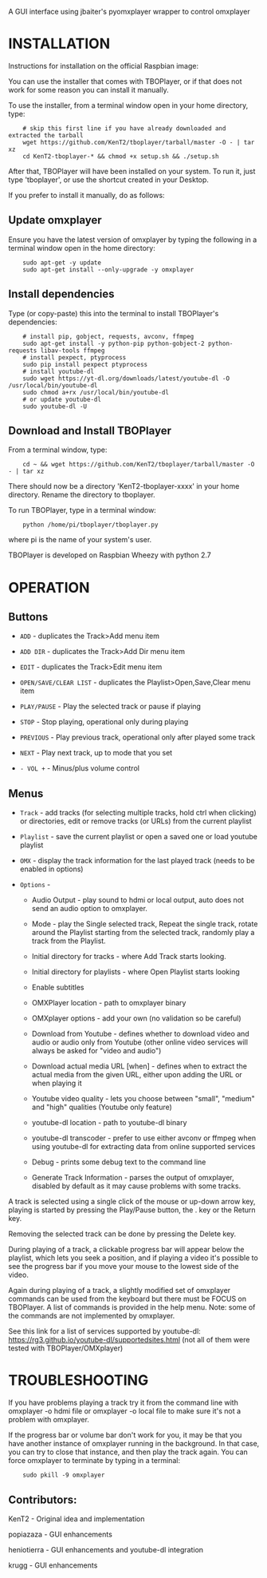 A GUI interface using jbaiter's pyomxplayer wrapper to control omxplayer

INSTALLATION
============

Instructions for installation on the official Raspbian image:

You can use the installer that comes with TBOPlayer, or if that does not work for some reason you can install it manually.

To use the installer, from a terminal window open in your home directory, type:

        # skip this first line if you have already downloaded and extracted the tarball
        wget https://github.com/KenT2/tboplayer/tarball/master -O - | tar xz
        cd KenT2-tboplayer-* && chmod +x setup.sh && ./setup.sh
	
After that, TBOPlayer will have been installed on your system. To run it, just type 'tboplayer', or use the shortcut created in your Desktop.

If you prefer to install it manually, do as follows:
	
Update omxplayer
-----------------------------

Ensure you have the latest version of omxplayer by typing the following in a terminal window open in the home directory:

        sudo apt-get -y update
        sudo apt-get install --only-upgrade -y omxplayer

Install dependencies
-----------------------------

Type (or copy-paste) this into the terminal to install TBOPlayer's dependencies:

        # install pip, gobject, requests, avconv, ffmpeg
        sudo apt-get install -y python-pip python-gobject-2 python-requests libav-tools ffmpeg
        # install pexpect, ptyprocess
        sudo pip install pexpect ptyprocess
        # install youtube-dl
        sudo wget https://yt-dl.org/downloads/latest/youtube-dl -O /usr/local/bin/youtube-dl
        sudo chmod a+rx /usr/local/bin/youtube-dl
        # or update youtube-dl
        sudo youtube-dl -U

Download and Install TBOPlayer
------------------------------

From a terminal window, type:

        cd ~ && wget https://github.com/KenT2/tboplayer/tarball/master -O - | tar xz

There should now be a directory 'KenT2-tboplayer-xxxx' in your home directory. Rename the directory to tboplayer.

To run TBOPlayer, type in a terminal window:

        python /home/pi/tboplayer/tboplayer.py

where pi is the name of your system's user.

TBOPlayer is developed on Raspbian Wheezy with python 2.7

OPERATION
=========

Buttons
-------

* `ADD` - duplicates the Track>Add menu item

* `ADD DIR` - duplicates the Track>Add Dir menu item

* `EDIT` - duplicates the Track>Edit menu item

* `OPEN/SAVE/CLEAR LIST` - duplicates the Playlist>Open,Save,Clear menu item

* `PLAY/PAUSE` - Play the selected track or pause if playing

* `STOP` - Stop playing, operational only during playing

* `PREVIOUS` - Play previous track, operational only after played some track

* `NEXT` - Play next track, up to mode that you set

* `- VOL +` - Minus/plus volume control

Menus
-----
* `Track` - add tracks (for selecting multiple tracks, hold ctrl when clicking) or directories, edit or remove tracks (or URLs) from the current playlist
 
* `Playlist` - save the current playlist or open a saved one or load youtube playlist
 
* `OMX` - display the track information for the last played track (needs to be enabled in options)
 
* `Options` -

    * Audio Output - play sound to hdmi or local output, auto does not send an audio option to omxplayer.
	
    * Mode - play the Single selected track, Repeat the single track, rotate around the Playlist starting from the selected track, randomly play a track from the Playlist.
	
    * Initial directory for tracks - where Add Track starts looking.
	
    * Initial directory for playlists - where Open Playlist starts looking
	
    * Enable subtitles

    * OMXPlayer location - path to omxplayer binary

    * OMXplayer options - add your own (no validation so be careful)
    
    * Download from Youtube - defines whether to download video and audio or audio only from Youtube (other online video services will always be asked for "video and audio")
     
    * Download actual media URL [when] - defines when to extract the actual media from the given URL, either upon adding the URL or when playing it
    
    * Youtube video quality - lets you choose between "small", "medium" and "high" qualities (Youtube only feature)
    
    * youtube-dl location - path to youtube-dl binary
    
    * youtube-dl transcoder - prefer to use either avconv or ffmpeg when using youtube-dl for extracting data from online supported services
	
    * Debug - prints some debug text to the command line
	
    * Generate Track Information - parses the output of omxplayer, disabled by default as it may cause problems with some tracks.


A track is selected using a single click of the mouse or up-down arrow key, playing is started by pressing the Play/Pause button, the . key or the Return key.

Removing the selected track can be done by pressing the Delete key.

During playing of a track, a clickable progress bar will appear below the playlist, which lets you seek a position, and if playing a video it's possible to see the progress bar if you move your mouse to the lowest side of the video.

Again during playing of a track, a slightly modified set of omxplayer commands can be used from the keyboard but there must be FOCUS on TBOPlayer. A list of commands is provided in the help menu. Note: some of the commands are not implemented by omxplayer. 

See this link for a list of services supported by youtube-dl: https://rg3.github.io/youtube-dl/supportedsites.html (not all of them were tested with TBOPlayer/OMXplayer)

TROUBLESHOOTING
=========

If you have problems playing a track try it from the command line with omxplayer -o hdmi file or omxplayer -o local file to make sure it's not a problem with omxplayer.

If the progress bar or volume bar don't work for you, it may be that you have another instance of omxplayer running in the background. In that case, you can try to close that instance, and then play the track again. You can force omxplayer to terminate by typing in a terminal:

        sudo pkill -9 omxplayer

Contributors:
-------------

KenT2 - Original idea and implementation

popiazaza - GUI enhancements

heniotierra - GUI enhancements and youtube-dl integration

krugg - GUI enhancements
